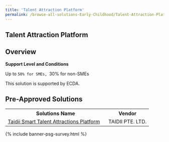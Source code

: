 ```yaml
---
title: 'Talent Attraction Platform'
permalink: /browse-all-solutions-Early-Childhood/Talent-Attraction-Platform
---
```


## Talent Attraction Platform
## Overview

**Support Level and Conditions**

Up to `50% for SMEs, `30% for non-SMEs

This solution is supported by ECDA.

## Pre-Approved Solutions

<table>
<tr>
<th style='width: auto;'><b>Solutions Name</b></th>
<th style='width: 30%;'><b>Vendor</b></th>
</tr>
<tr>
<td><a href='/productivity-solutions-grant/solutionrepo/201304337W-Td-Smrt-Tlnt-Attrctons-Pltform-EC' target='_blank'>Taidii Smart Talent Attractions Platform</a><br></td>
<td>TAIDII PTE. LTD.</td>
</tr>
</table>

{% include banner-psg-survey.html %}
